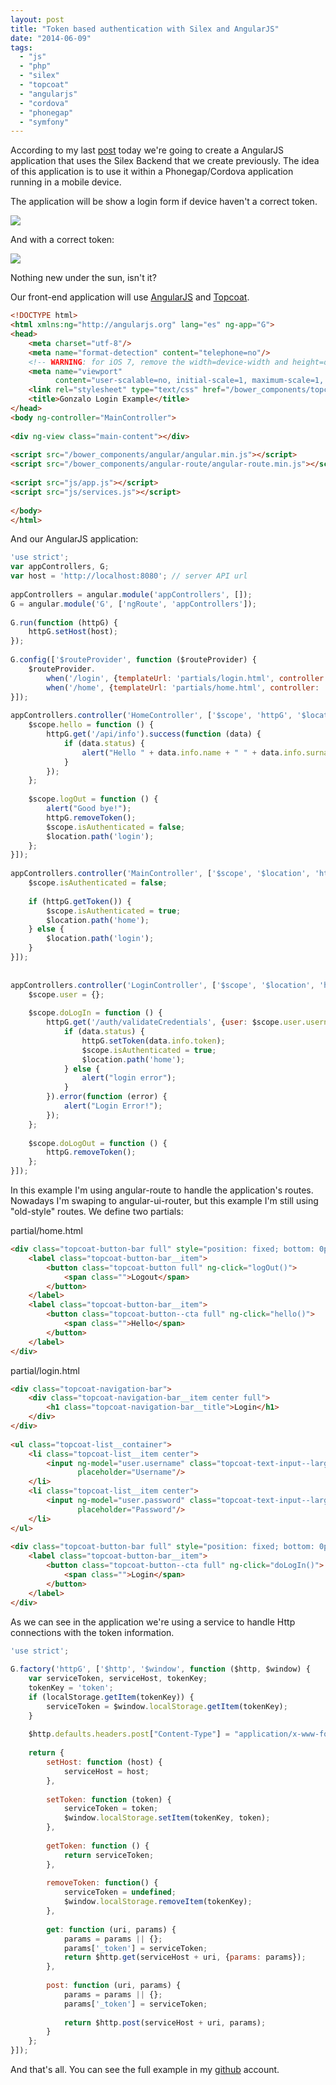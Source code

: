 ```yaml
---
layout: post
title: "Token based authentication with Silex and AngularJS"
date: "2014-06-09"
tags: 
  - "js"
  - "php"
  - "silex"
  - "topcoat"
  - "angularjs"
  - "cordova"
  - "phonegap"
  - "symfony"
---
```


According to my last [post](http://gonzalo123.com/2014/05/05/token-based-authentication-with-silex-applications/ "Token based authentication with Silex Applications") today we're going to create a AngularJS application that uses the Silex Backend that we create previously. The idea of this application is to use it within a Phonegap/Cordova application running in a mobile device.

The application will be show a login form if device haven't a correct token.

![](/assets/images/gonzalo_login_example_and_loginserviceprovider_php_-_token_-____work_projects_token_.jpg)

And with a correct token:

![](/assets/images/gonzalo_login_example.jpg)

Nothing new under the sun, isn't it?

Our front-end application will use [AngularJS](https://angularjs.org/) and [Topcoat](http://topcoat.io/).

```html
<!DOCTYPE html>
<html xmlns:ng="http://angularjs.org" lang="es" ng-app="G">
<head>
    <meta charset="utf-8"/>
    <meta name="format-detection" content="telephone=no"/>
    <!-- WARNING: for iOS 7, remove the width=device-width and height=device-height attributes. See https://issues.apache.org/jira/browse/CB-4323 -->
    <meta name="viewport"
          content="user-scalable=no, initial-scale=1, maximum-scale=1, minimum-scale=1, width=device-width, height=device-height, target-densitydpi=device-dpi"/>
    <link rel="stylesheet" type="text/css" href="/bower_components/topcoat/css/topcoat-mobile-light.min.css">
    <title>Gonzalo Login Example</title>
</head>
<body ng-controller="MainController">
 
<div ng-view class="main-content"></div>
 
<script src="/bower_components/angular/angular.min.js"></script>
<script src="/bower_components/angular-route/angular-route.min.js"></script>
 
<script src="js/app.js"></script>
<script src="js/services.js"></script>
 
</body>
</html>
```

And our AngularJS application:

```javascript
'use strict';
var appControllers, G;
var host = 'http://localhost:8080'; // server API url
 
appControllers = angular.module('appControllers', []);
G = angular.module('G', ['ngRoute', 'appControllers']);
 
G.run(function (httpG) {
    httpG.setHost(host);
});
 
G.config(['$routeProvider', function ($routeProvider) {
    $routeProvider.
        when('/login', {templateUrl: 'partials/login.html', controller: 'LoginController'}).
        when('/home', {templateUrl: 'partials/home.html', controller: 'HomeController'});
}]);
 
appControllers.controller('HomeController', ['$scope', 'httpG', '$location', function ($scope, httpG, $location) {
    $scope.hello = function () {
        httpG.get('/api/info').success(function (data) {
            if (data.status) {
                alert("Hello " + data.info.name + " " + data.info.surname);
            }
        });
    };
 
    $scope.logOut = function () {
        alert("Good bye!");
        httpG.removeToken();
        $scope.isAuthenticated = false;
        $location.path('login');
    };
}]);
 
appControllers.controller('MainController', ['$scope', '$location', 'httpG', function ($scope, $location, httpG) {
    $scope.isAuthenticated = false;
 
    if (httpG.getToken()) {
        $scope.isAuthenticated = true;
        $location.path('home');
    } else {
        $location.path('login');
    }
}]);
 
 
appControllers.controller('LoginController', ['$scope', '$location', 'httpG', function ($scope, $location, httpG) {
    $scope.user = {};
 
    $scope.doLogIn = function () {
        httpG.get('/auth/validateCredentials', {user: $scope.user.username, pass: $scope.user.password}).success(function (data) {
            if (data.status) {
                httpG.setToken(data.info.token);
                $scope.isAuthenticated = true;
                $location.path('home');
            } else {
                alert("login error");
            }
        }).error(function (error) {
            alert("Login Error!");
        });
    };
 
    $scope.doLogOut = function () {
        httpG.removeToken();
    };
}]);
```

In this example I'm using angular-route to handle the application's routes. Nowadays I'm swaping to angular-ui-router, but this example I'm still using "old-style" routes. We define two partials:

partial/home.html 

```html
<div class="topcoat-button-bar full" style="position: fixed; bottom: 0px;">
    <label class="topcoat-button-bar__item">
        <button class="topcoat-button full" ng-click="logOut()">
            <span class="">Logout</span>
        </button>
    </label>
    <label class="topcoat-button-bar__item">
        <button class="topcoat-button--cta full" ng-click="hello()">
            <span class="">Hello</span>
        </button>
    </label>
</div>
```

partial/login.html 

```html
<div class="topcoat-navigation-bar">
    <div class="topcoat-navigation-bar__item center full">
        <h1 class="topcoat-navigation-bar__title">Login</h1>
    </div>
</div>
 
<ul class="topcoat-list__container">
    <li class="topcoat-list__item center">
        <input ng-model="user.username" class="topcoat-text-input--large" type="text" name="user"
               placeholder="Username"/>
    </li>
    <li class="topcoat-list__item center">
        <input ng-model="user.password" class="topcoat-text-input--large" type="password" name="pass"
               placeholder="Password"/>
    </li>
</ul>
 
<div class="topcoat-button-bar full" style="position: fixed; bottom: 0px;">
    <label class="topcoat-button-bar__item">
        <button class="topcoat-button--cta full" ng-click="doLogIn()">
            <span class="">Login</span>
        </button>
    </label>
</div>
```

As we can see in the application we're using a service to handle Http connections with the token information.

```javascript
'use strict';
 
G.factory('httpG', ['$http', '$window', function ($http, $window) {
    var serviceToken, serviceHost, tokenKey;
    tokenKey = 'token';
    if (localStorage.getItem(tokenKey)) {
        serviceToken = $window.localStorage.getItem(tokenKey);
    }
 
    $http.defaults.headers.post["Content-Type"] = "application/x-www-form-urlencoded";
 
    return {
        setHost: function (host) {
            serviceHost = host;
        },
 
        setToken: function (token) {
            serviceToken = token;
            $window.localStorage.setItem(tokenKey, token);
        },
 
        getToken: function () {
            return serviceToken;
        },
 
        removeToken: function() {
            serviceToken = undefined;
            $window.localStorage.removeItem(tokenKey);
        },
 
        get: function (uri, params) {
            params = params || {};
            params['_token'] = serviceToken;
            return $http.get(serviceHost + uri, {params: params});
        },
 
        post: function (uri, params) {
            params = params || {};
            params['_token'] = serviceToken;
 
            return $http.post(serviceHost + uri, params);
        }
    };
}]);
```

And that's all. You can see the full example in my [github](https://github.com/gonzalo123/token) account.
